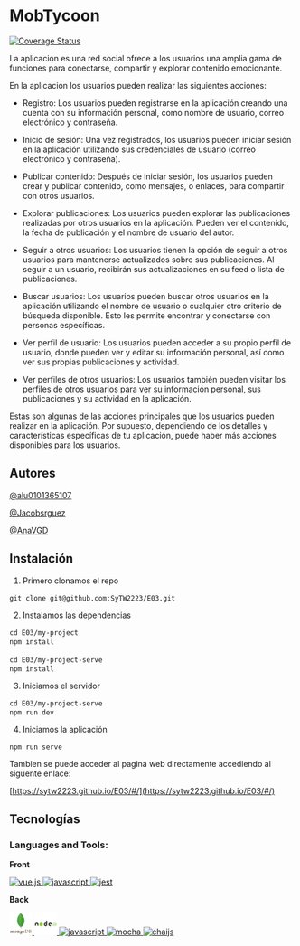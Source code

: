 # MobTycoon

[![Coverage Status](https://coveralls.io/repos/github/SyTW2223/E03/badge.svg?branch=main)](https://coveralls.io/github/SyTW2223/E03?branch=main)

La aplicacion es una red social ofrece a los usuarios una amplia gama de funciones para conectarse, compartir y explorar contenido emocionante.

En la aplicacion los usuarios pueden realizar las siguientes acciones:

* Registro: Los usuarios pueden registrarse en la aplicación creando una cuenta con su información personal, como nombre de usuario, correo electrónico y contraseña.

* Inicio de sesión: Una vez registrados, los usuarios pueden iniciar sesión en la aplicación utilizando sus credenciales de usuario (correo electrónico y contraseña).

* Publicar contenido: Después de iniciar sesión, los usuarios pueden crear y publicar contenido, como mensajes, o enlaces, para compartir con otros usuarios.

* Explorar publicaciones: Los usuarios pueden explorar las publicaciones realizadas por otros usuarios en la aplicación. Pueden ver el contenido, la fecha de publicación y el nombre de usuario del autor.

* Seguir a otros usuarios: Los usuarios tienen la opción de seguir a otros usuarios para mantenerse actualizados sobre sus publicaciones. Al seguir a un usuario, recibirán sus actualizaciones en su feed o lista de publicaciones.

* Buscar usuarios: Los usuarios pueden buscar otros usuarios en la aplicación utilizando el nombre de usuario o cualquier otro criterio de búsqueda disponible. Esto les permite encontrar y conectarse con personas específicas.

* Ver perfil de usuario: Los usuarios pueden acceder a su propio perfil de usuario, donde pueden ver y editar su información personal, así como ver sus propias publicaciones y actividad.

* Ver perfiles de otros usuarios: Los usuarios también pueden visitar los perfiles de otros usuarios para ver su información personal, sus publicaciones y su actividad en la aplicación.

Estas son algunas de las acciones principales que los usuarios pueden realizar en la aplicación. Por supuesto, dependiendo de los detalles y características específicas de tu aplicación, puede haber más acciones disponibles para los usuarios.

## Autores
[@alu0101365107](https://github.com/alu0101365107)

[@Jacobsrguez](https://github.com/Jacobsrguez)

[@AnaVGD](https://github.com/AnaVGD)

## Instalación

1. Primero clonamos el repo
```
git clone git@github.com:SyTW2223/E03.git
```
2. Instalamos las dependencias
```
cd E03/my-project
npm install

cd E03/my-project-serve
npm install
```
3. Iniciamos el servidor
```
cd E03/my-project-serve
npm run dev
```
4. Iniciamos la aplicación
```
npm run serve
```
Tambien se puede acceder al pagina web directamente accediendo al siguente enlace:

[https://sytw2223.github.io/E03/#/](https://sytw2223.github.io/E03/#/)


## Tecnologías
<h3 align="left">Languages and Tools:</h3>

**Front**
<p align="left"> 
<a href="https://vuejs.org/" target="__blank" rel="noreferrer"> <img src="https://www.mattbenton.io/img/logos/vue-9-logo-png-transparent-min.png" alt="vue.js" width="40" height="40"/> 
</a> 
<a href="https://developer.mozilla.org/es/docs/Web/JavaScript" target="__blank" rel="noreferrer"> <img src="https://th.bing.com/th/id/OIP.0qThwGUlnULLAz8MTnN9QwHaHa?pid=ImgDet&rs=1" alt="javascript" width="40" height="40"/> 
</a> 
<a href="https://jestjs.io" target="__blank" rel="noreferrer"> <img src="https://cdn.freebiesupply.com/logos/large/2x/jest-logo-png-transparent.png" alt="jest" width="40" height="40"/> 
</a> 
</p>

**Back** 
<p align="left"> 
<a href="https://www.mongodb.com/" target="__blank" rel="noreferrer"> <img src="https://raw.githubusercontent.com/devicons/devicon/master/icons/mongodb/mongodb-original-wordmark.svg" alt="mongodb" width="40" height="40"/> 
</a> 
<a href="https://nodejs.org" target="__blank" rel="noreferrer"> <img src="https://raw.githubusercontent.com/devicons/devicon/master/icons/nodejs/nodejs-original-wordmark.svg" alt="nodejs" width="40" height="40"/> 
</a> 
<a href="https://developer.mozilla.org/es/docs/Web/JavaScript" target="__blank" rel="noreferrer"> <img src="https://th.bing.com/th/id/OIP.0qThwGUlnULLAz8MTnN9QwHaHa?pid=ImgDet&rs=1" alt="javascript" width="40" height="40"/> 
</a> 
<a href="https://mochajs.org/" target="_blank" rel="noreferrer"> <img src="https://cdn.icon-icons.com/icons2/2415/PNG/512/mocha_plain_logo_icon_146426.png" alt="mocha" width="40" height="40"/> 
</a> 
<a href="https://www.chaijs.com/" target="_blank" rel="noreferrer"> <img src="https://cdn.freebiesupply.com/logos/thumbs/2x/chai-logo.png" alt="chaijs" width="55" height="40"/> 
</a> 
</p>

